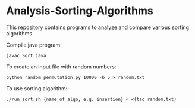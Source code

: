 # Analysis-Sorting-Algorithms
This repository contains programs to analyze and compare various sorting algorithms

Compile java program:
```
javac Sort.java
```

To create an input file with random numbers:
```
python random_permutation.py 10000 -b 5 > random.txt
```

To use sorting algorithm:
```
./run_sort.sh {name_of_algo, e.g. insertion} < <(tac random.txt)
```